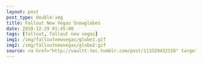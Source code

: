 ```yaml
---
layout: post
post_type: double-img
title: Fallout New Vegas Snowglobes
date: 2018-12-29 01:45:00
tags: [fallout, fallout new vegas]
img1: /img/falloutnewvegas/globe1.gif
img2: /img/falloutnewvegas/globe2.gif
source: <a href="http://vaultt-tec.tumblr.com/post/113329432158" target="_blank" rel="nofollow">Valutt-Tec</a>
---
```

